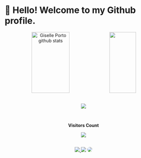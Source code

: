 # 👋 Hello! Welcome to my Github profile.

<div align="center">  
  <img width="49%" height="195px" src="https://github-readme-stats.vercel.app/api?username=GisellePorto&show_icons=true&count_private=true&hide_border=true&title_color=FF69B4&icon_color=FF69B4&text_color=c9d1d9&bg_color=0d1117" alt="Giselle Porto github stats" /> 
  <img width="41%" height="195px" src="https://github-readme-stats.vercel.app/api/top-langs/?username=GisellePorto&layout=compact&hide_border=true&title_color=FF69B4&text_color=FF69B4&bg_color=0d1117" />
</div>

<br>

<p align="center">
  <img src="https://github-profile-trophy.vercel.app/?username=GisellePorto&theme=dracula&row=2&no-bg=true&column=3&margin-w=15&margin-h=15" />
</p>

<div align="center">
<br><p align="centre"><b>Visitors Count</b></p>  
<p align="center"><img align="center" src="https://profile-counter.glitch.me/{GisellePorto}/count.svg" /></p> 
<br>
</div>

<div align="center"> 
<a href="https://instagram.com/giselle.porto.s" target="_blank"><img src="https://img.shields.io/badge/-Instagram-%23E4405F?style=for-the-badge&logo=instagram&logoColor=white"</a>
<a href = "mailto:giselledesouzaportosilva@gmail.com"> <img src="https://img.shields.io/badge/-Gmail-FF0000?style=for-the-badge&logo=gmail&logoColor=white" target="_blank"></a>
<a href="https://www.linkedin.com/in/giselle-de-souza-porto-silva-8a23b021b/" target="_blank"><img src="https://img.shields.io/badge/-LinkedIn-%230077B5?style=for-the-badge&logo=linkedin&logoColor=white" style="border-radius: 30px" target="_blank"></a> 
 </div>
